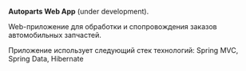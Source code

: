 **Autoparts Web App** (under development).

Web-приложение для обработки и спопровождения заказов автомобильных запчастей.

Приложение использует следующий стек технологий:
Spring MVC, Spring Data, Hibernate
